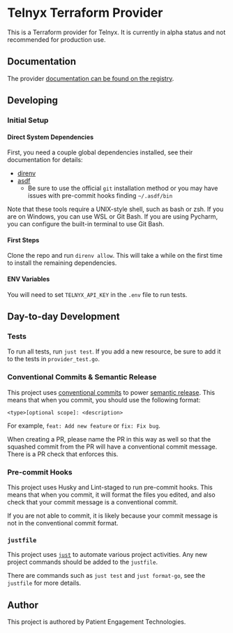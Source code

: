 # Telnyx Terraform Provider

This is a Terraform provider for Telnyx. It is currently in alpha status and not recommended
for production use.

## Documentation

The provider [documentation can be found on the registry](https://registry.terraform.io/providers/petsinc/telnyx/latest/docs).

## Developing

### Initial Setup

#### Direct System Dependencies

First, you need a couple global dependencies installed, see their documentation for details:

- [direnv](https://direnv.net/docs/installation.html)
- [asdf](https://asdf-vm.com/guide/getting-started.html)
  - Be sure to use the official `git` installation method or you may have issues with
    pre-commit hooks finding `~/.asdf/bin`

Note that these tools require a UNIX-style shell, such as bash or zsh. If
you are on Windows, you can use WSL or Git Bash. If you are using Pycharm,
you can configure the built-in terminal to use Git Bash.

#### First Steps

Clone the repo and run `direnv allow`. This will take a while on the first time to install the remaining dependencies.

#### ENV Variables

You will need to set `TELNYX_API_KEY` in the `.env` file to run tests.

## Day-to-day Development

### Tests

To run all tests, run `just test`. If you add a new resource, be sure to add it
to the tests in `provider_test.go`.

### Conventional Commits & Semantic Release

This project uses [conventional commits](https://www.conventionalcommits.org/en/v1.0.0/)
to power [semantic release](https://semantic-release.gitbook.io/semantic-release/). This means
that when you commit, you should use the following format:

```
<type>[optional scope]: <description>
```

For example, `feat: Add new feature` or `fix: Fix bug`.

When creating a PR, please name the PR in this way as well so that the squashed
commit from the PR will have a conventional commit message. There is a PR
check that enforces this.

### Pre-commit Hooks

This project uses Husky and Lint-staged to run pre-commit hooks. This means that
when you commit, it will format the files
you edited, and also check that your commit message is a conventional commit.

If you are not able to commit, it is likely because your commit message is not
in the conventional commit format.

### `justfile`

This project uses [`just`](https://github.com/casey/just) to automate various
project activities. Any new project commands should be added to the `justfile`.

There are commands such as `just test` and `just format-go`, see
the `justfile` for more details.

## Author

This project is authored by Patient Engagement Technologies.

